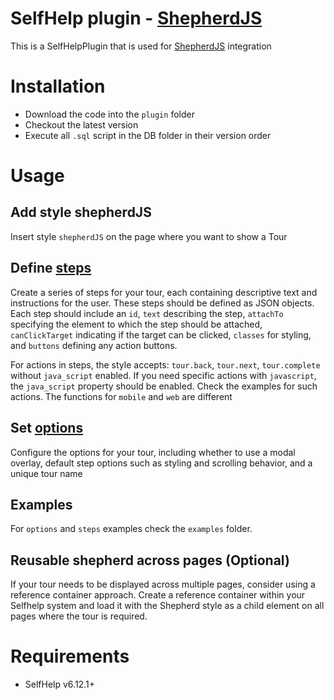 # SelfHelp plugin - [ShepherdJS](https://shepherdjs.dev)

This is a SelfHelpPlugin that is used for [ShepherdJS](https://shepherdjs.dev) integration


# Installation

 - Download the code into the `plugin` folder
 - Checkout the latest version 
 - Execute all `.sql` script in the DB folder in their version order 

# Usage

## Add style shepherdJS
Insert style `shepherdJS` on the page where you want to show a Tour

## Define [steps](https://shepherdjs.dev/docs/Step.html)
Create a series of steps for your tour, each containing descriptive text and instructions for the user. These steps should be defined as JSON objects. Each step should include an `id`, `text` describing the step, `attachTo` specifying the element to which the step should be attached, `canClickTarget` indicating if the target can be clicked, `classes` for styling, and `buttons` defining any action buttons. 

For actions in steps, the style accepts: `tour.back`, `tour.next`, `tour.complete` without `java_script` enabled. If you need specific actions with `javascript`, the `java_script` property should be enabled. Check the examples for such actions. The functions for `mobile` and `web` are different

## Set [options](https://shepherdjs.dev/docs/Tour.html)
Configure the options for your tour, including whether to use a modal overlay, default step options such as styling and scrolling behavior, and a unique tour name

## Examples
For `options` and `steps` examples check the `examples` folder.

## Reusable shepherd across pages (Optional)
If your tour needs to be displayed across multiple pages, consider using a reference container approach. Create a reference container within your Selfhelp system and load it with the Shepherd style as a child element on all pages where the tour is required.

# Requirements

 - SelfHelp v6.12.1+
